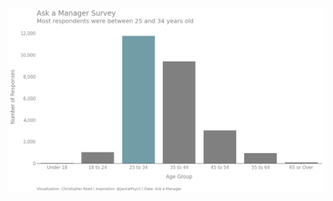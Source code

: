 ![week_21](https://github.com/christopher-reed/tidytuesday/blob/master/2021/week_21/Ask%20a%20Manager%20Low%20Res.png)
